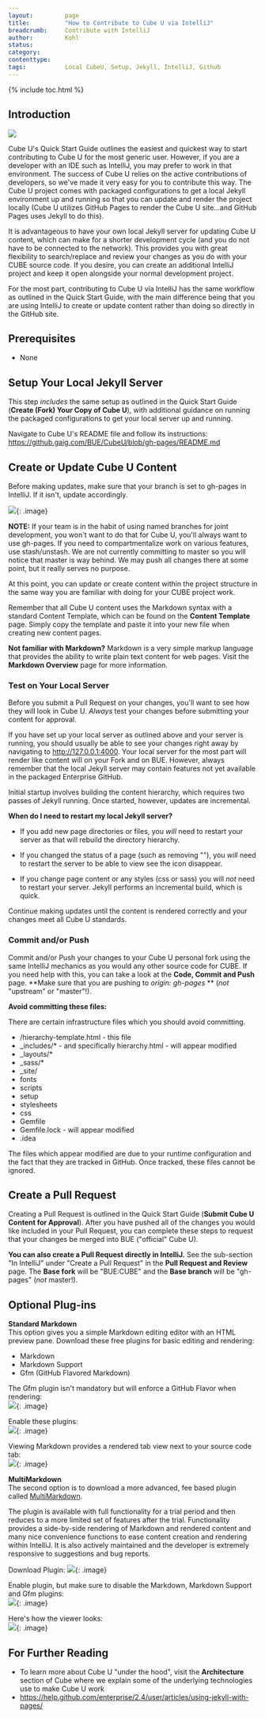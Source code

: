 ```yaml
---
layout:         page
title:          "How to Contribute to Cube U via IntelliJ"
breadcrumb:     Contribute with IntelliJ
author:         Kohl
status:     
category:
contenttype:
tags:           Local CubeU, Setup, Jekyll, IntelliJ, Github
---
```


{% include toc.html %}

## Introduction

![](images/intellij.png)

Cube U's Quick Start Guide outlines the easiest and quickest way to start contributing to Cube U for the most generic user. However,
if you are a developer with an IDE such as IntelliJ, you may prefer to work in that environment. The success of Cube U
relies on the active contributions of developers, so we've made it very easy for you to contribute this way. The Cube U project comes
with packaged configurations to get a local Jekyll environment up and running so that you can update and render the project locally (Cube
U utilizes GitHub Pages to render the Cube U site...and GitHub Pages uses Jekyll to do this).

It is advantageous to have your own local Jekyll server for updating Cube U content, which can make for a shorter development cycle
(and you do not have to be connected to the network). This provides you with great flexibility to search/replace and review your
changes as you do with your CUBE source code. If you desire, you can create an additional IntelliJ project and keep it open
alongside your normal development project.

For the most part, contributing to Cube U via IntelliJ has the same workflow as outlined in the Quick Start Guide, with the main difference
being that you are using IntelliJ to create or update content rather than doing so directly in the GitHub site.

## Prerequisites

* None

## Setup Your Local Jekyll Server

This step *includes* the same setup as outlined in the Quick Start Guide (**Create (Fork) Your Copy of Cube U**), with
additional guidance on running the packaged configurations to get your local server up and running.

Navigate to Cube U's README file and follow its instructions: <https://github.gaig.com/BUE/CubeU/blob/gh-pages/README.md>

## Create or Update Cube U Content

Before making updates, make sure that your branch is set to gh-pages in IntelliJ.  If it isn't, update accordingly.

![](images/IntelliJGHPagesBranch.png){: .image}

**NOTE:** If your team is in the habit of using named branches for joint development, you
won't want to do that for Cube U, you'll always want to use gh-pages. If you need
to compartmentalize work on various features, use stash/unstash.  We are not currently committing to master so you will notice that master is
way behind. We may push all changes there at some point, but it really serves no purpose.

At this point, you can update or create content within the project structure in the same way you are familiar with doing for
your CUBE project work.

Remember that all Cube U content uses the Markdown syntax with a standard Content Template, which can be
found on the **Content Template** page.  Simply copy the template and paste it into your new file when creating new content pages.

**Not familiar with Markdown?** Markdown is a very simple markup language that provides the ability to write plain text content
for web pages. Visit the **Markdown Overview** page for more information.

### Test on Your Local Server

Before you submit a Pull Request on your changes, you'll want to see how they will look in Cube U. *Always* test your changes
before submitting your content for approval.

If you have set up your local server as outlined above and your server is running, you should usually be able to see your changes right
away by navigating to <http://127.0.0.1:4000>. Your local server for the most part will render like content will on your Fork
and on BUE. However, always remember that the local Jekyll server may contain features not yet available in the 
packaged Enterprise GitHub.

Initial startup involves building the content hierarchy, which requires two passes
of Jekyll running.  Once started, however, updates are incremental.

**When do I need to restart my local Jekyll server?**

* If you add new page directories or files, you *will* need to restart your server as
that will rebuild the directory hierarchy.

* If you changed the status of a page (such as removing ""), you
*will* need to restart the server to be able to view see the icon disappear.

* If you change page content or any styles (css or sass) you will *not* need to
restart your server. Jekyll performs an incremental build, which is quick.

Continue making updates until the content is rendered correctly and your changes meet all Cube U standards.

### Commit and/or Push

Commit and/or Push your changes to your Cube U personal fork using the same IntelliJ mechanics as you would any other source code for CUBE. If
you need help with this, you can take a look at the **Code, Commit and Push** page. **Make sure that you are pushing to *origin: gh-pages* **
(*not* "upstream" or "master"!).

**Avoid committing these files:**

There are certain infrastructure files which you should avoid committing.

  * /hierarchy-template.html - this file
  * _includes/* - and specifically hierarchy.html - will appear modified
  * _layouts/*
  * _sass/*
  * _site/
  * fonts
  * scripts
  * setup
  * stylesheets
  * css
  * Gemfile
  * Gemfile.lock - will appear modified
  * .idea

The files which appear modified are due to your runtime configuration and the
fact that they are tracked in GitHub.  Once tracked, these files cannot be
ignored.

## Create a Pull Request

Creating a Pull Request is outlined in the Quick Start Guide (**Submit Cube U Content for Approval**). After you have pushed
all of the changes you would like included in your Pull Request, you can complete these steps to request that your changes be
merged into BUE ("official" Cube U).

**You can also create a Pull Request directly in IntelliJ.**  See the sub-section "In IntelliJ" under "Create a Pull Request" in
the **Pull Request and Review** page.  The **Base fork** will be "BUE:CUBE" and the **Base branch** will be "gh-pages" (*not* master!).

## Optional Plug-ins

**Standard Markdown**  
This option gives you a simple Markdown editing editor with an HTML preview pane. Download these free plugins for basic editing and rendering:

 * Markdown   
 * Markdown Support 
 * Gfm (GitHub Flavored Markdown) 

The Gfm plugin isn't mandatory but will enforce a GitHub Flavor when rendering:  
![](images/downloadGfm.png){: .image}

Enable these plugins:  
![](images/enableGfm.png){: .image}

Viewing Markdown provides a rendered tab view next to your source code tab:  
![](images/viewGfm.png){: .image}

**MultiMarkdown**  
The second option is to download a more advanced, fee based plugin called 
[MultiMarkdown](https://github.com/vsch/idea-multimarkdown/wiki/Enhanced-Features). 

The plugin is available with full functionality for a trial period and then 
reduces to a more limited set of features after the trial. Functionality 
provides a side-by-side rendering of Markdown and rendered content and many nice
convenience functions to ease content creation and rendering within IntelliJ. It
is also actively maintained and the developer is extremely responsive to 
suggestions and bug reports. 

Download Plugin:
![](images/downloadMultiMarkdown.png){: .image}

Enable plugin, but make sure to disable the Markdown, Markdown Support and Gfm 
plugins:  
![](images/enableMultiMarkdown.png){: .image}

Here's how the viewer looks:  
![](images/viewMultiMarkdown.png){: .image}

## For Further Reading

* To learn more about Cube U "under the hood", visit the **Architecture** section of Cube where we explain some of the underlying
technologies use to make Cube U work
* <https://help.github.com/enterprise/2.4/user/articles/using-jekyll-with-pages/>

